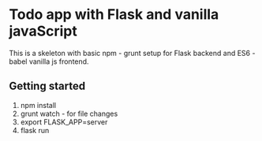 # Todo app with Flask and vanilla javaScript

This is a skeleton with basic npm - grunt setup for Flask backend and ES6 - babel vanilla js frontend.

## Getting started

  1. npm install
  2. grunt watch - for file changes
  3. export FLASK_APP=server
  4. flask run

